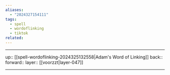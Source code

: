 ```yaml
---
aliases:
  - "2024327154111"
tags:
  - spell
  - wordoflinking
  - tiktok
related:
---
```




***

up:: [[spell-wordoflinking-2024325132558|Adam's Word of Linking]]
back:: 
forward:: 
layer:: [[voorzzt|layer-047]]

***
